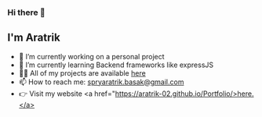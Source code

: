 ### Hi there 👋

## I'm Aratrik

- 🔭 I’m currently working on a personal project
- 🌱 I’m currently learning Backend frameworks like expressJS
- 👨‍💻 All of my projects are available <a href="">here</a>
- 📫 How to reach me: <a href="spryaratrik.basak@gmail.com">spryaratrik.basak@gmail.com</a>
- 👉 Visit my website <a href="https://aratrik-02.github.io/Portfolio/>here.</a>

